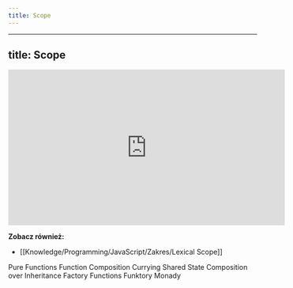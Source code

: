 ```yaml
---
title: Scope
---
```


---
title: Scope 
---

<iframe width="560" height="315" src="https://www.youtube.com/embed/41WCKu3dHNU" title="YouTube video player" frameborder="0" allow="accelerometer; autoplay; clipboard-write; encrypted-media; gyroscope; picture-in-picture" allowfullscreen></iframe>

**Zobacz również:** 
- [[Knowledge/Programming/JavaScript/Zakres/Lexical Scope]]

Pure Functions
Function Composition
Currying
Shared State
Composition over Inheritance
Factory Functions
Funktory
Monady
